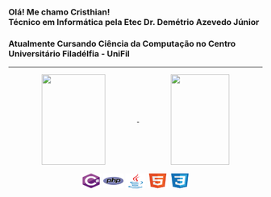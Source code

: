 ### Olá! Me chamo Cristhian! <br>Técnico em Informática pela Etec Dr. Demétrio Azevedo Júnior<br>
### Atualmente Cursando Ciência da Computação no Centro Universitário Filadélfia - UniFil
--------------------------------
<div align="center" style="display: inline_block" width="100%">
  <a href="https://github.com/CBGMDias">
  <img align="center" height="180em" width="50%" src="https://github-readme-stats.vercel.app/api?username=CBGMDias&show_icons=true&theme=react&include_all_commits=true&count_private=true"/>
  </a>
  <a href="https://github.com/CBGMDias">
  <img align="center" height="180em" width="48%" src="https://github-readme-stats.vercel.app/api/top-langs/?username=CBGMDias&layout=compact&langs_count=7&theme=react"/>
  </a>
</div>

<div align="center" style="display: inline_block"><br>
  <img align="center" alt="Csharp" height="30" width="40" src="https://raw.githubusercontent.com/devicons/devicon/master/icons/csharp/csharp-original.svg">
  <img align="center" alt="PHP" height="30" width="40" src="https://github.com/devicons/devicon/blob/master/icons/php/php-original.svg">
  <img align="center" alt="Java" height = "30" width = "40" src="https://github.com/devicons/devicon/blob/master/icons/java/java-original.svg">
  <img align="center" alt="HTML" height="30" width="40" src="https://raw.githubusercontent.com/devicons/devicon/master/icons/html5/html5-original.svg">
  <img align="center" alt="CSS" height="30" width="40" src="https://raw.githubusercontent.com/devicons/devicon/master/icons/css3/css3-original.svg">
</div>
